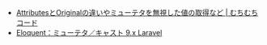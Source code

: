 - [AttributesとOriginalの違いやミューテタを無視した値の取得など | むちむちコード](https://mutimutisan.com/attributes-original#toc2)
- [Eloquent：ミューテタ／キャスト 9.x Laravel](https://readouble.com/laravel/9.x/ja/eloquent-mutators.html)